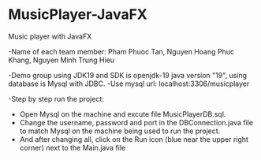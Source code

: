 # MusicPlayer-JavaFX
Music player with JavaFX

-Name of each team member:
Pham Phuoc Tan,
Nguyen Hoang Phuc Khang, 
Nguyen Minh Trung Hieu 

-Demo group using JDK19 and SDK is openjdk-19 java version "19", using database is Mysql with JDBC.
-Use mysql url: localhost:3306/musicplayer

-Step by step run the project:

 + Open Mysql on the machine and excute file MusicPlayerDB.sql.
 + Change the username, password and port in the DBConnection.java file to match Mysql on the machine being used to run the project.
 + And after changing all, click on the Run icon (blue near the upper right corner) next to the Main.java file
